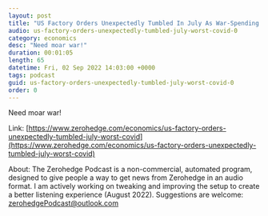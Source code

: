 ```yaml
---
layout: post
title: "US Factory Orders Unexpectedly Tumbled In July As War-Spending Tumbles"
audio: us-factory-orders-unexpectedly-tumbled-july-worst-covid-0
category: economics
desc: "Need moar war!"
duration: 00:01:05
length: 65
datetime: Fri, 02 Sep 2022 14:03:00 +0000
tags: podcast
guid: us-factory-orders-unexpectedly-tumbled-july-worst-covid-0
order: 0
---
```

Need moar war!

Link: [https://www.zerohedge.com/economics/us-factory-orders-unexpectedly-tumbled-july-worst-covid](https://www.zerohedge.com/economics/us-factory-orders-unexpectedly-tumbled-july-worst-covid)

About: The Zerohedge Podcast is a non-commercial, automated program, designed to give people a way to get news from Zerohedge in an audio format.  I am actively working on tweaking and improving the setup to create a better listening experience (August 2022).  Suggestions are welcome: [zerohedgePodcast@outlook.com](mailto:zerohedgePodcast@outlook.com)
